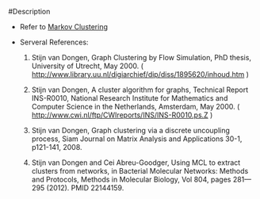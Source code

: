#Description
- Refer to [Markov Clustering](http://www.micans.org/mcl/)  

- Serveral References:  
  1. Stijn van Dongen, Graph Clustering by Flow Simulation, PhD thesis, University of Utrecht, May 2000.
( http://www.library.uu.nl/digiarchief/dip/diss/1895620/inhoud.htm )  

  2. Stijn van Dongen, A cluster algorithm for graphs, Technical Report INS-R0010, National Research Institute for Mathematics and Computer Science in the Netherlands, Amsterdam, May 2000.
( http://www.cwi.nl/ftp/CWIreports/INS/INS-R0010.ps.Z )  

  3. Stijn van Dongen, Graph clustering via a discrete uncoupling process, Siam Journal on Matrix Analysis and Applications 30-1, p121-141, 2008.  

  4. Stijn van Dongen and Cei Abreu-Goodger, Using MCL to extract clusters from networks, in Bacterial Molecular Networks: Methods and Protocols, Methods in Molecular Biology, Vol 804, pages 281—295 (2012). PMID 22144159.  
